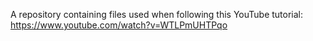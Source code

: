 A repository containing files used when following this YouTube tutorial: https://www.youtube.com/watch?v=WTLPmUHTPqo